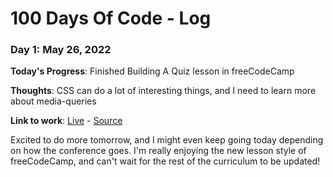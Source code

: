 # 100 Days Of Code - Log

### Day 1: May 26, 2022

**Today's Progress**: Finished Building A Quiz lesson in freeCodeCamp

**Thoughts**: CSS can do a lot of interesting things, and I need to learn more about media-queries

**Link to work**: [Live](https://beloisehuffstutler.codes/freeCodeCamp/Responsive_Web_Design/Building_a_Quiz/index.html) - [Source](https://github.com/bellhuffstutler/freeCodeCamp/tree/main/Responsive_Web_Design/Building_a_Quiz)

Excited to do more tomorrow, and I might even keep going today depending on how the conference goes. I'm really enjoying the new lesson style of freeCodeCamp, and can't wait for the rest of the curriculum to be updated!

